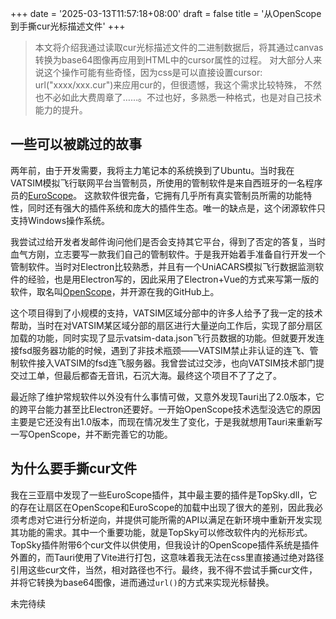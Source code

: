 +++
date = '2025-03-13T11:57:18+08:00'
draft = false
title = '从OpenScope到手撕cur光标描述文件'
+++

> 本文将介绍我通过读取cur光标描述文件的二进制数据后，将其通过canvas转换为base64图像再应用到HTML中的cursor属性的过程。
> 对大部分人来说这个操作可能有些奇怪，因为css是可以直接设置cursor: url("xxxx/xxx.cur")来应用cur的，但很遗憾，我这个需求比较特殊，
> 不然也不必如此大费周章了……。不过也好，多熟悉一种格式，也是对自己技术能力的提升。

## 一些可以被跳过的故事

两年前，由于开发需要，我将主力笔记本的系统换到了Ubuntu。当时我在VATSIM模拟飞行联网平台当管制员，所使用的管制软件是来自西班牙的一名程序员的[EuroScope](https://www.euroscope.hu/wp/)。
这款软件很完备，它拥有几乎所有真实管制员所需的功能特性，同时还有强大的插件系统和庞大的插件生态。唯一的缺点是，这个闭源软件只支持Windows操作系统。

我尝试过给开发者发邮件询问他们是否会支持其它平台，得到了否定的答复，当时血气方刚，立志要写一款我们自己的管制软件。于是我开始着手准备自行开发一个管制软件。当时对Electron比较熟悉，并且有一个UniACARS模拟飞行数据监测软件的经验，也是用Electron写的，因此采用了Electron+Vue的方式来写第一版的软件，取名叫[OpenScope](https://github.com/Ericple/openscope-project)，并开源在我的GitHub上。

这个项目得到了小规模的支持，VATSIM区域分部中的许多人给予了我一定的技术帮助，当时在对VATSIM某区域分部的扇区进行大量逆向工作后，实现了部分扇区加载的功能，同时实现了显示vatsim-data.json飞行员数据的功能。但就要开发连接fsd服务器功能的时候，遇到了非技术瓶颈——VATSIM禁止非认证的连飞、管制软件接入VATSIM的fsd连飞服务器。我曾尝试过交涉，也向VATSIM技术部门提交过工单，但最后都杳无音讯，石沉大海。最终这个项目不了了之了。

最近除了维护常规软件以外没有什么事情可做，又意外发现Tauri出了2.0版本，它的跨平台能力甚至比Electron还要好。一开始OpenScope技术选型没选它的原因主要是它还没有出1.0版本，而现在情况发生了变化，于是我就想用Tauri来重新写一写OpenScope，并不断完善它的功能。

## 为什么要手撕cur文件

我在三亚扇中发现了一些EuroScope插件，其中最主要的插件是TopSky.dll，它的存在让扇区在OpenScope和EuroScope的加载中出现了很大的差别，因此我必须考虑对它进行分析逆向，并提供可能所需的API以满足在新环境中重新开发实现其功能的需求。其中一个重要功能，就是TopSky可以修改软件内的光标形式。TopSky插件附带6个cur文件以供使用，但我设计的OpenScope插件系统是插件外置的，而Tauri使用了Vite进行打包，这意味着我无法在css里直接通过绝对路径引用这些cur文件，当然，相对路径也不行。最终，我不得不尝试手撕cur文件，并将它转换为base64图像，进而通过`url()`的方式来实现光标替换。

未完待续
